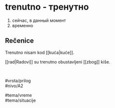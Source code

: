 # trenutno - тренутно

1. сейчас, в данный момент  
2. временно

## Rečenice

Trenutno nisam kod [[kuća|kuće]].

[[rad|Radovi]] su trenutno obustavljeni [[zbog]] kiše.

<br>

#vrsta/prilog  
#nivo/A2  

#tema/vreme  
#tema/situacije  
